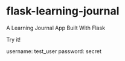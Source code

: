 # flask-learning-journal

A Learning Journal App Built With Flask

Try it!

username: test_user
password: secret

